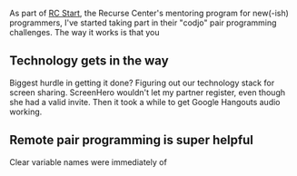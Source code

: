 <!--
.. title: Thoughts after my first codjo
.. slug: thoughts-after-my-first-codjo
.. date: 2016-08-08 10:00:41 UTC-07:00
.. tags:
.. category:
.. link:
.. description: My first time pair programming and doing a group code review. How to survive the terror.
.. type: text
-->

As part of [RC Start](https://www.recurse.com/blog/99-free-one-on-one-mentorship-for-new-programmers), the Recurse Center's mentoring program for new(-ish) programmers, I've started taking part in their "codjo" pair programming challenges. The way it works is that you

## Technology gets in the way

Biggest hurdle in getting it done? Figuring out our technology stack for screen sharing. ScreenHero wouldn't let my partner register, even though she had a valid invite. Then it took a while to get Google Hangouts audio working.

## Remote pair programming is super helpful

Clear variable names were immediately of
